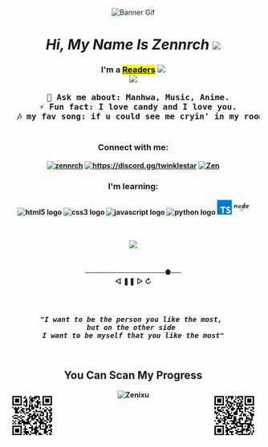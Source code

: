 <div align= "center">
<p align = "center"><img src="https://media1.tenor.com/m/zL60WE-hYV8AAAAd/welcome.gif" alt="Banner Gif" width= "50%"</>
</p>
<h1 align="center"><em><strong>Hi, My Name Is Zennrch <img src="https://media.giphy.com/media/mGcNjsfWAjY5AEZNw6/giphy.gif" width="50"></em></h1>
<h3 align="center">I'm a <mark><ins>Readers</ins></mark> <img src="https://transmemes.netlify.app/~media/menhera-kun/transparent/352442238.png" width= "5%"><br>    
<img src="https://media.giphy.com/media/QcsgICMkobE8meOZDs/giphy.gif?cid=790b7611sh5chyc72iscyt0t8t6x8tv7zkjt2m0xin4gydf0&ep=v1_stickers_search&rid=giphy.gif&ct=s" width="200"/>
<pre>
  💬 Ask me about: Manhwa, Music, Anime.
  ⚡ Fun fact: I love candy and I love you.
  🎶 my fav song: if u could see me cryin' in my room. 
  
</pre>
<h3 align="center">Connect with me:</h3>
<p align="center">
  <a href="https://instagram.com/zennrch" target="blank"><img align="center" src="https://media.giphy.com/media/v1.Y2lkPTc5MGI3NjExY3J0MzRxcnZ5Z3ViY3FyODA5bG8xcXNjZXljemh1bzB0cHFva3gzaCZlcD12MV9zdGlja2Vyc19zZWFyY2gmY3Q9cw/bV4FNmKxinDONenppU/giphy.gif" alt="zennrch" width="50" /></a>
  <a href="https://discord.gg/twinklestar" target="blank"><img align="center" src="https://media.giphy.com/media/v1.Y2lkPTc5MGI3NjExeWV1eGZrZHl6aGU5cTlidGx1NmE5MzRodGMwNGtjemZvenZ4YW92bSZlcD12MV9zdGlja2Vyc19zZWFyY2gmY3Q9cw/Fo5y4K3GD3RYijvsCS/giphy.gif" alt="https://discord.gg/twinklestar" width="50" /></a>
  <a href="https://open.spotify.com/user/31d4psh6tebtpg66hlfvkbuh5ly4?si=VKC6EPmOTP2Ed6iEWUxq5Q" target="blank"><img align="center" src="https://media.giphy.com/media/cOfwtFobGCLJBU3DNn/giphy.gif?cid=790b76117cw16aif4afjxx13jmq22fcuhfezo8fwil8loa5b&ep=v1_stickers_search&rid=giphy.gif&ct=s" alt="Zen" width="50" /></a>
  <p align="left">
  </p>
</p>

<h3 align="center">I'm learning:</h3>
<p align="center"> 
  <img src="https://cdn.jsdelivr.net/gh/devicons/devicon/icons/html5/html5-original.svg" height="30" alt="html5 logo"  />
  <img src="https://cdn.jsdelivr.net/gh/devicons/devicon/icons/css3/css3-original.svg" height="30" alt="css3 logo"  />
  <img src="https://cdn.jsdelivr.net/gh/devicons/devicon/icons/javascript/javascript-original.svg" height="30" alt="javascript logo"  />
  <img src="https://cdn.jsdelivr.net/gh/devicons/devicon/icons/python/python-original.svg" height="30" alt="python logo"  />
  <img src="https://raw.githubusercontent.com/devicons/devicon/master/icons/typescript/typescript-original.svg" height="30" alt="typescript" />
  <img src="https://raw.githubusercontent.com/devicons/devicon/master/icons/nodejs/nodejs-original-wordmark.svg" height="30" alt="nodejs"/>
</p>
<br><br>
<img src="https://raw.githubusercontent.com/innng/innng/master/assets/kyubey.gif" height="40" />
<br><br><br>    
  ────────────────●──
   　<br>◁ ❚❚ ▷ ↻
    </h3>
<footer>
<pre>
  <p align="center"><i><br>"I want to be the person you like the most, <br>but on the other side <br>I want to be myself that you like the most"</i></p>
</pre>

  <h2><strong>You Can Scan My Progress</strong></h2>
  <p align="center">
    <img align="left" src="Zportofolio.png" width="20%" alt="portofolio" />
    <img src="https://github-readme-stats.vercel.app/api/top-langs?username=Zenixu&theme=midnight-purple&show_icons=true&locale=en&layout=compact"alt="Zenixu" />
    <img align="right" src="ZToDoList.png" width="20%" alt="Todolist" /></p>

  
</footer>
</div>

